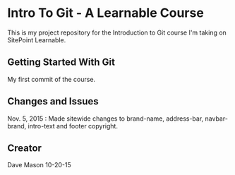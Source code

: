 # Intro To Git - A Learnable Course

This is my project repository for the Introduction to Git course I'm taking on SitePoint Learnable.

## Getting Started With Git

My first commit of the course.

## Changes and Issues

Nov. 5, 2015 : Made sitewide changes to brand-name, address-bar, navbar-brand, intro-text and footer copyright.

## Creator
Dave Mason 10-20-15
